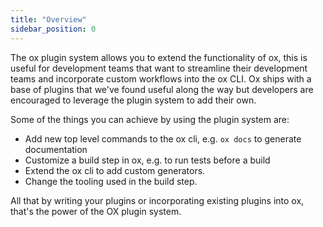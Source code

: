 ```yaml
---
title: "Overview"
sidebar_position: 0
---
```


The ox plugin system allows you to extend the functionality of ox, this is useful for development teams that want to streamline their development teams and incorporate custom workflows into the ox CLI. Ox ships with a base of plugins that we've found useful along the way but developers are encouraged to leverage the plugin system to add their own.

Some of the things you can achieve by using the plugin system are:
- Add new top level commands to the ox cli, e.g. `ox docs` to generate documentation
- Customize a build step in ox, e.g. to run tests before a build
- Extend the ox cli to add custom generators.
- Change the tooling used in the build step.

All that by writing your plugins or incorporating existing plugins into ox, that's the power of the OX plugin system.